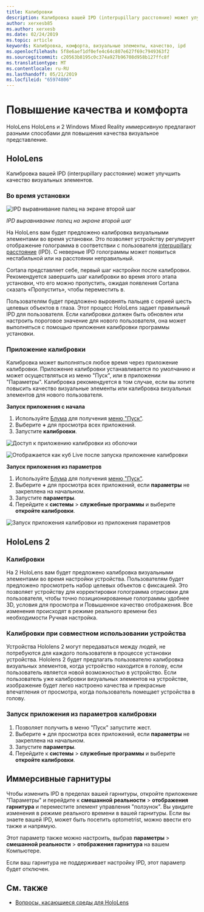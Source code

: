 ```yaml
---
title: Калибровки
description: Калибровка вашей IPD (interpupillary расстояние) может улучшить качество визуальных элементов. HoloLens и Windows Mixed Reality иммерсивную предлагают способы настройки IPD.
author: xerxesb85
ms.author: xerxesb
ms.date: 02/24/2019
ms.topic: article
keywords: Калибровка, комфорта, визуальные элементы, качество, ipd
ms.openlocfilehash: 5f8e6aef1df0efe4c64c807e627f69c7949363f2
ms.sourcegitcommit: c20563b8195c0c374a927b96708d958b127ffc8f
ms.translationtype: MT
ms.contentlocale: ru-RU
ms.lasthandoff: 05/21/2019
ms.locfileid: "65974806"
---
```

# <a name="improve-visual-quality-and-comfort"></a>Повышение качества и комфорта
HoloLens HoloLens и 2 Windows Mixed Reality иммерсивную предлагают разными способами для повышения качества визуальное представление. 

## <a name="hololens"></a>HoloLens

Калибровка вашей IPD (interpupillary расстояние) может улучшить качество визуальных элементов.

### <a name="during-setup"></a>Во время установки

![IPD выравнивание палец на экране второй шаг](images/ipd-finger-alignment-300px.jpg)<br>

*IPD выравнивание палец на экране второй шаг*

На HoloLens вам будет предложено калибровка визуальными элементами во время установки. Это позволяет устройству регулирует отображение голограмма в соответствии с пользователя [interpupillary расстояние](https://en.wikipedia.org/wiki/Interpupillary_distance) (IPD). С неверные IPD голограммы может появиться нестабильной или на расстоянии неправильный.

Cortana представляет себе, первый шаг настройки после калибровки. Рекомендуется завершить шаг калибровки во время этого этапа установки, что его можно пропустить, ожидая появления Cortana сказать «Пропустить», чтобы переместить в.

Пользователям будет предложено выровнять пальцев с серией шесть целевых объектов в глаза. Этот процесс HoloLens задает правильный IPD для пользователя. Если калибровки должен быть обновлен или настроить пороговое значение для нового пользователя, она может выполняться с помощью приложения калибровки программы установки.

### <a name="calibration-app"></a>Приложение калибровки

Калибровка может выполняться любое время через приложение калибровки. Приложение калибровки устанавливается по умолчанию и может осуществляться из меню "Пуск", или в приложении "Параметры". Калибровка рекомендуется в том случае, если вы хотите повысить качество визуальные элементы или калибровка визуальных элементов для нового пользователя.

**Запуск приложения с начала**
1. Используйте [Блума](gestures.md#bloom) для получения [меню "Пуск"](navigating-the-windows-mixed-reality-home.md#start-menu).
2. Выберите **+** для просмотра всех приложений.
3. Запустите **калибровки**.

![Доступ к приложению калибровки из оболочки](images/calibration-shell.png)

![Отображается как куб Live после запуска приложение калибровки](images/calibration-livecube-200px.png)

**Запуск приложения из параметров**
1. Используйте [Блума](gestures.md#bloom) для получения [меню "Пуск"](navigating-the-windows-mixed-reality-home.md#start-menu).
2. Выберите **+** для просмотра всех приложений, если **параметры** не закреплена на начальном.
3. Запустите **параметры**.
4. Перейдите к **системы** > **служебные программы** и выберите **откройте калибровки**.

![Запуск приложения калибровки из приложения параметров](images/calibration-settings-500px.jpg)

## <a name="hololens-2"></a>HoloLens 2

### <a name="calibration"></a>Калибровки 

На 2 HoloLens вам будет предложено калибровка визуальными элементами во время настройки устройства. Пользователям будет предложено просмотреть набор целевых объектов с фиксацией. Это позволяет устройству для корректировки голограмма отрисовки для пользователя, чтобы точно позиционированные голограммы удобнее 3D, условия для просмотра и Повышенное качество отображения. Все изменения происходят в режиме реального времени без необходимости Ручная настройка. 

### <a name="calibration-when-sharing-a-device"></a>Калибровки при совместном использовании устройства 

Устройства Hololens 2 могут передаваться между людей, не потребуются для каждого пользователя в процессе установки устройства. Hololens 2 будет предлагать пользователю калибровка визуальных элементов, когда устройство находится в голову, если пользователь является новой возможностью в устройство. Если пользователь уже калибровки визуальных элементов на устройстве, изображение будет легко настроено качества и прекрасные впечатления от просмотра, когда пользователь помещает устройства в голову.  

### <a name="launching-the-calibration-app-from-settings"></a>Запуск приложения из параметров калибровки
1. Позволяет получить в меню "Пуск" запустите жест.
2. Выберите **+** для просмотра всех приложений, если **параметры** не закреплена на начальном.
3. Запустите **параметры**.
4. Перейдите к **системы** > **служебные программы** и выберите **откройте калибровки**.

## <a name="immersive-headsets"></a>Иммерсивные гарнитуры

Чтобы изменить IPD в пределах вашей гарнитуры, откройте приложение "Параметры" и перейдите к **смешанной реальности** > **отображения гарнитура** и переместите элемент управления "ползунок". Вы увидите изменения в режиме реального времени в вашей гарнитуры. Если вы знаете вашей IPD, может быть посетить optometrist, можно ввести его также и напрямую.

Этот параметр также можно настроить, выбрав **параметры** > **смешанной реальности** > **отображения гарнитура** на вашем Компьютере.

Если ваш гарнитура не поддерживает настройку IPD, этот параметр будет отключен.

## <a name="see-also"></a>См. также
* [Вопросы, касающиеся среды для HoloLens](environment-considerations-for-hololens.md)
